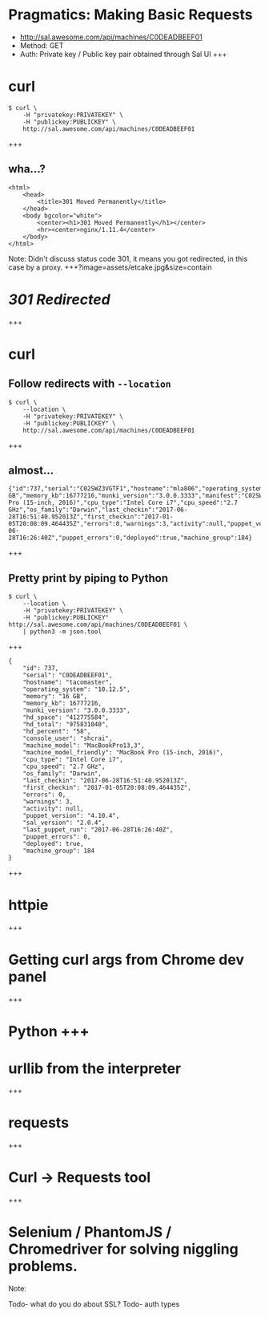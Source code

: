 # Pragmatics: Making Basic Requests
- http://sal.awesome.com/api/machines/C0DEADBEEF01
- Method: GET
- Auth: Private key / Public key pair obtained through Sal UI
+++
# curl
```shell
$ curl \
	-H "privatekey:PRIVATEKEY" \
	-H "publickey:PUBLICKEY" \
	http://sal.awesome.com/api/machines/C0DEADBEEF01
```
+++
## wha...?
```
<html>
	<head>
		<title>301 Moved Permanently</title>
	</head>
	<body bgcolor="white">
		<center><h1>301 Moved Permanently</h1></center>
		<hr><center>nginx/1.11.4</center>
	</body>
</html>
```

Note:
Didn't discuss status code 301, it means you got redirected, in this case by a proxy.
+++?image=assets/etcake.jpg&size=contain
# *301 Redirected*
+++
# curl
## Follow redirects with `--location`
```shell
$ curl \
	--location \
	-H "privatekey:PRIVATEKEY" \
	-H "publickey:PUBLICKEY" \
	http://sal.awesome.com/api/machines/C0DEADBEEF01
```

+++
## almost...
```
{"id":737,"serial":"C02SWZ3VGTF1","hostname":"mla806","operating_system":"10.12.5","memory":"16 GB","memory_kb":16777216,"munki_version":"3.0.0.3333","manifest":"C02SWZ3VGTF1","hd_space":"412775584","hd_total":"975831040","hd_percent":"58","console_user":"shcrai","machine_model":"MacBookPro13,3","machine_model_friendly":"MacBook Pro (15-inch, 2016)","cpu_type":"Intel Core i7","cpu_speed":"2.7 GHz","os_family":"Darwin","last_checkin":"2017-06-28T16:51:40.952013Z","first_checkin":"2017-01-05T20:08:09.464435Z","errors":0,"warnings":3,"activity":null,"puppet_version":"4.10.4","sal_version":"2.0.4","last_puppet_run":"2017-06-28T16:26:40Z","puppet_errors":0,"deployed":true,"machine_group":184}
```
+++
## Pretty print by piping to Python
```shell
$ curl \
	--location \
	-H "privatekey:PRIVATEKEY" \
	-H "publickey:PUBLICKEY" http://sal.awesome.com/api/machines/C0DEADBEEF01 \
	| python3 -m json.tool
```
+++
```
{
    "id": 737,
    "serial": "C0DEADBEEF01",
    "hostname": "tacomaster",
    "operating_system": "10.12.5",
    "memory": "16 GB",
    "memory_kb": 16777216,
    "munki_version": "3.0.0.3333",
    "hd_space": "412775584",
    "hd_total": "975831040",
    "hd_percent": "58",
    "console_user": "shcrai",
    "machine_model": "MacBookPro13,3",
    "machine_model_friendly": "MacBook Pro (15-inch, 2016)",
    "cpu_type": "Intel Core i7",
    "cpu_speed": "2.7 GHz",
    "os_family": "Darwin",
    "last_checkin": "2017-06-28T16:51:40.952013Z",
    "first_checkin": "2017-01-05T20:08:09.464435Z",
    "errors": 0,
    "warnings": 3,
    "activity": null,
    "puppet_version": "4.10.4",
    "sal_version": "2.0.4",
    "last_puppet_run": "2017-06-28T16:26:40Z",
    "puppet_errors": 0,
    "deployed": true,
    "machine_group": 184
}
```

+++
# httpie
+++
# Getting curl args from Chrome dev panel
+++
# Python +++
# urllib from the interpreter
+++
# requests
+++
# Curl -> Requests tool
+++
# Selenium / PhantomJS / Chromedriver for solving niggling problems.
Note:

Todo- what do you do about SSL?
Todo- auth types
